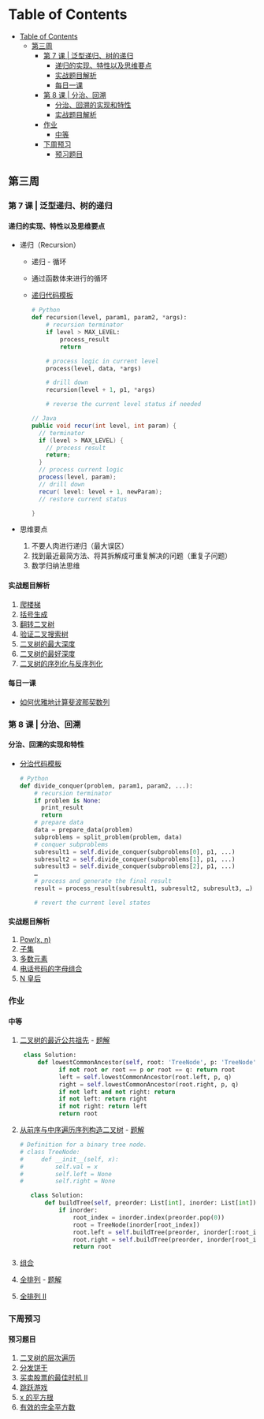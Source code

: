 # Table of Contents

- [Table of Contents](#table-of-contents)
  - [第三周](#第三周)
    - [第 7 课 | 泛型递归、树的递归](#第-7-课--泛型递归树的递归)
      - [递归的实现、特性以及思维要点](#递归的实现特性以及思维要点)
      - [实战题目解析](#实战题目解析)
      - [每日一课](#每日一课)
    - [第 8 课 | 分治、回溯](#第-8-课--分治回溯)
      - [分治、回溯的实现和特性](#分治回溯的实现和特性)
      - [实战题目解析](#实战题目解析-1)
    - [作业](#作业)
      - [中等](#中等)
    - [下周预习](#下周预习)
      - [预习题目](#预习题目)

## 第三周

### 第 7 课 | 泛型递归、树的递归

#### 递归的实现、特性以及思维要点

- 递归（Recursion）

  - 递归 - 循环
  - 通过函数体来进行的循环
  - [递归代码模板](https://shimo.im/docs/EICAr9lRPUIPHxsH/)

    ```Python
    # Python
    def recursion(level, param1, param2, *args):
        # recursion terminator
        if level > MAX_LEVEL:
            process_result
            return

        # process logic in current level
        process(level, data, *args)

        # drill down
        recursion(level + 1, p1, *args)

        # reverse the current level status if needed
    ```

    ```JAVA
    // Java
    public void recur(int level, int param) {
      // terminator
      if (level > MAX_LEVEL) {
        // process result
        return;
      }
      // process current logic
      process(level, param);
      // drill down
      recur( level: level + 1, newParam);
      // restore current status

    }
    ```

- 思维要点
  1. 不要人肉进行递归（最大误区）
  2. 找到最近最简方法、将其拆解成可重复解决的问题（重复子问题）
  3. 数学归纳法思维

#### 实战题目解析

1. [爬楼梯](https://leetcode-cn.com/problems/climbing-stairs/)
2. [括号生成](https://leetcode-cn.com/problems/generate-parentheses/)
3. [翻转二叉树](https://leetcode-cn.com/problems/invert-binary-tree/description/)
4. [验证二叉搜索树](https://leetcode-cn.com/problems/validate-binary-search-tree)
5. [二叉树的最大深度](https://leetcode-cn.com/problems/maximum-depth-of-binary-tree)
6. [二叉树的最好深度](https://leetcode-cn.com/problems/minimum-depth-of-binary-tree)
7. [二叉树的序列化与反序列化](https://leetcode-cn.com/problems/serialize-and-deserialize-binary-tree/)

#### 每日一课

- [如何优雅地计算斐波那契数列](https://time.geekbang.org/dailylesson/detail/100028406)

### 第 8 课 | 分治、回溯

#### 分治、回溯的实现和特性

- [分治代码模板](https://shimo.im/docs/zvlDqLLMFvcAF79A/read)

  ```Python
  # Python
  def divide_conquer(problem, param1, param2, ...):
      # recursion terminator
      if problem is None:
        print_result
        return
      # prepare data
      data = prepare_data(problem)
      subproblems = split_problem(problem, data)
      # conquer subproblems
      subresult1 = self.divide_conquer(subproblems[0], p1, ...)
      subresult2 = self.divide_conquer(subproblems[1], p1, ...)
      subresult3 = self.divide_conquer(subproblems[2], p1, ...)
      …
      # process and generate the final result
      result = process_result(subresult1, subresult2, subresult3, …)

      # revert the current level states
  ```

#### 实战题目解析

1. [Pow(x, n) ](https://leetcode-cn.com/problems/powx-n/)
2. [子集](https://leetcode-cn.com/problems/subsets/)
3. [多数元素](https://leetcode-cn.com/problems/majority-element/description/)
4. [电话号码的字母组合](https://leetcode-cn.com/problems/letter-combinations-of-a-phone-number/)
5. [N 皇后](https://leetcode-cn.com/problems/n-queens/)

### 作业

#### 中等

1. [二叉树的最近公共祖先](https://leetcode-cn.com/problems/lowest-common-ancestor-of-a-binary-tree/) - [题解](https://leetcode-cn.com/problems/lowest-common-ancestor-of-a-binary-tree/solution/236-er-cha-shu-de-zui-jin-gong-gong-zu-xian-hou-xu/)

   ```Python
    class Solution:
        def lowestCommonAncestor(self, root: 'TreeNode', p: 'TreeNode', q: 'TreeNode') -> 'TreeNode':
              if not root or root == p or root == q: return root
              left = self.lowestCommonAncestor(root.left, p, q)
              right = self.lowestCommonAncestor(root.right, p, q)
              if not left and not right: return
              if not left: return right
              if not right: return left
              return root
   ```

2. [从前序与中序遍历序列构造二叉树](https://leetcode-cn.com/problems/construct-binary-tree-from-preorder-and-inorder-traversal/) - [题解](https://leetcode.com/problems/construct-binary-tree-from-preorder-and-inorder-traversal/discuss/34579/Python-short-recursive-solution.)

   ```Python
   # Definition for a binary tree node.
   # class TreeNode:
   #     def __init__(self, x):
   #         self.val = x
   #         self.left = None
   #         self.right = None

      class Solution:
          def buildTree(self, preorder: List[int], inorder: List[int]) -> TreeNode:
              if inorder:
                  root_index = inorder.index(preorder.pop(0))
                  root = TreeNode(inorder[root_index])
                  root.left = self.buildTree(preorder, inorder[:root_index])
                  root.right = self.buildTree(preorder, inorder[root_index + 1:])
                  return root
   ```

3. [组合](https://leetcode-cn.com/problems/combinations/)
4. [全排列](https://leetcode-cn.com/problems/permutations/) - [题解](https://leetcode.com/problems/permutations/discuss/18241/One-Liners-in-Python)
5. [全排列 II](https://leetcode-cn.com/problems/permutations-ii/)

### 下周预习

#### 预习题目

1. [二叉树的层次遍历](http://leetcode-cn.com/problems/binary-tree-level-order-traversal/#/description)
2. [分发饼干](http://leetcode-cn.com/problems/assign-cookies/description/)
3. [买卖股票的最佳时机 II](http://leetcode-cn.com/problems/best-time-to-buy-and-sell-stock-ii/description/)
4. [跳跃游戏](http://leetcode-cn.com/problems/jump-game/)
5. [x 的平方根](http://leetcode-cn.com/problems/sqrtx/)
6. [有效的完全平方数](http://leetcode-cn.com/problems/valid-perfect-square/)

